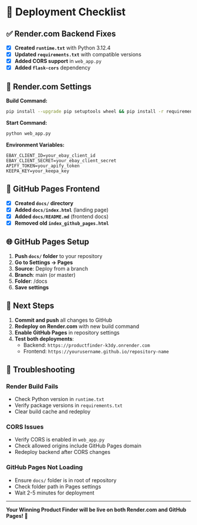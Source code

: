 # 🚀 Deployment Checklist

## ✅ Render.com Backend Fixes

- [x] **Created `runtime.txt`** with Python 3.12.4
- [x] **Updated `requirements.txt`** with compatible versions
- [x] **Added CORS support** in `web_app.py`
- [x] **Added `flask-cors`** dependency

## 🔧 Render.com Settings

**Build Command:**
```bash
pip install --upgrade pip setuptools wheel && pip install -r requirements.txt
```

**Start Command:**
```bash
python web_app.py
```

**Environment Variables:**
```
EBAY_CLIENT_ID=your_ebay_client_id
EBAY_CLIENT_SECRET=your_ebay_client_secret
APIFY_TOKEN=your_apify_token
KEEPA_KEY=your_keepa_key
```

## 📱 GitHub Pages Frontend

- [x] **Created `docs/` directory**
- [x] **Added `docs/index.html`** (landing page)
- [x] **Added `docs/README.md`** (frontend docs)
- [x] **Removed old `index_github_pages.html`**

## 🌐 GitHub Pages Setup

1. **Push `docs/` folder** to your repository
2. **Go to Settings → Pages**
3. **Source**: Deploy from a branch
4. **Branch**: main (or master)
5. **Folder**: /docs
6. **Save settings**

## 🔄 Next Steps

1. **Commit and push** all changes to GitHub
2. **Redeploy on Render.com** with new build command
3. **Enable GitHub Pages** in repository settings
4. **Test both deployments**:
   - Backend: `https://productfinder-k3dy.onrender.com`
   - Frontend: `https://yourusername.github.io/repository-name`

## 🚨 Troubleshooting

### Render Build Fails
- Check Python version in `runtime.txt`
- Verify package versions in `requirements.txt`
- Clear build cache and redeploy

### CORS Issues
- Verify CORS is enabled in `web_app.py`
- Check allowed origins include GitHub Pages domain
- Redeploy backend after CORS changes

### GitHub Pages Not Loading
- Ensure `docs/` folder is in root of repository
- Check folder path in Pages settings
- Wait 2-5 minutes for deployment

---

**Your Winning Product Finder will be live on both Render.com and GitHub Pages! 🎉**
